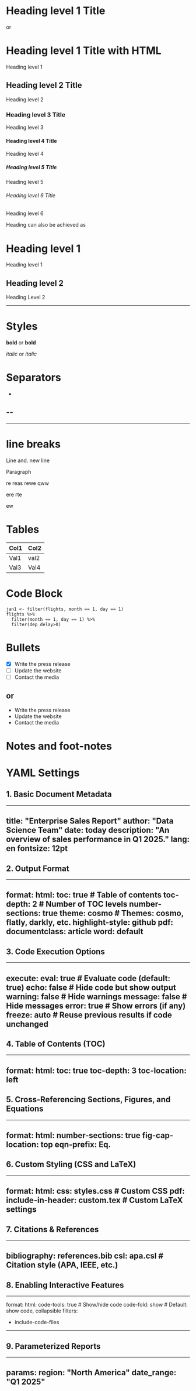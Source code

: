 # Heading level 1 Title	

or

<h1>Heading level 1 Title with HTML</h1> 	
Heading level 1

## Heading level 2 Title	
Heading level 2


### Heading level 3 Title
Heading level 3


#### Heading level 4 	Title	
Heading level 4


##### Heading level 5 Title 		
Heading level 5


###### Heading level 6 Title
Heading level 6



Heading can also be achieved as


Heading level 1
=============== 		
Heading level 1

Heading level 2
---------------

Heading Level 2


-------
# Styles

**bold** or __bold__

_italic_ or *italic* 

# Separators

-
--
---
___


# line breaks


Line and.
new line

Paragraph

re reas rewe
qww

ere
rte </p>
ew


# Tables


| Col1 | Col2 |
| ---- | ---- |
| Val1 | val2 |
| Val3 | Val4 | 


# Code Block

```
jan1 <- filter(flights, month == 1, day == 1)
flights %>% 
  filter(month == 1, day == 1) %>%
  filter(dep_delay>0)
``` 

#  Bullets 

- [x] Write the press release
- [ ] Update the website
- [ ] Contact the media 

## or 

- Write the press release
- Update the website
- Contact the media 


# Notes and foot-notes





# YAML Settings

## 1. Basic Document Metadata

---
title: "Enterprise Sales Report"
author: "Data Science Team"
date: today
description: "An overview of sales performance in Q1 2025."
lang: en
fontsize: 12pt
---

## 2. Output Format

---
format:
  html:
    toc: true        # Table of contents
    toc-depth: 2     # Number of TOC levels
    number-sections: true
    theme: cosmo     # Themes: cosmo, flatly, darkly, etc.
    highlight-style: github
  pdf:
    documentclass: article
  word: default
---

## 3. Code Execution Options

---
execute:
  eval: true       # Evaluate code (default: true)
  echo: false      # Hide code but show output
  warning: false   # Hide warnings
  message: false   # Hide messages
  error: true      # Show errors (if any)
  freeze: auto     # Reuse previous results if code unchanged
---

## 4. Table of Contents (TOC)
---
format:
  html:
    toc: true
    toc-depth: 3
    toc-location: left
---

## 5. Cross-Referencing Sections, Figures, and Equations
---
format:
  html:
    number-sections: true
    fig-cap-location: top
    eqn-prefix: Eq.
---


## 6. Custom Styling (CSS and LaTeX)

---
format:
  html:
    css: styles.css  # Custom CSS
  pdf:
    include-in-header: custom.tex  # Custom LaTeX settings
---

## 7. Citations & References

---
bibliography: references.bib
csl: apa.csl  # Citation style (APA, IEEE, etc.)
---

## 8. Enabling Interactive Features

---
format:
  html:
    code-tools: true   # Show/hide code
    code-fold: show    # Default: show code, collapsible
filters:
  - include-code-files
---

## 9. Parameterized Reports

---
params:
  region: "North America"
  date_range: "Q1 2025"
---
